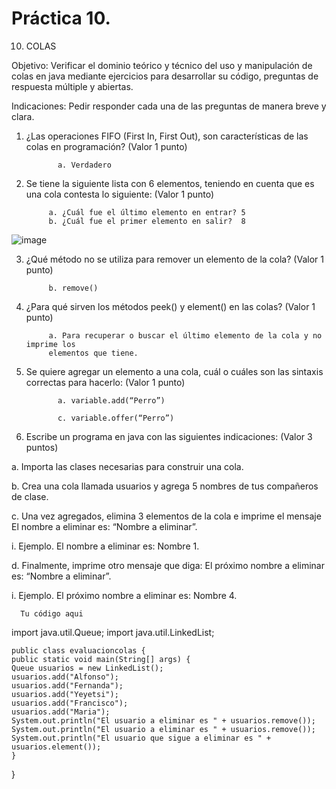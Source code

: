 # Práctica 10.

10. COLAS

Objetivo: Verificar el dominio teórico y técnico del uso y manipulación de colas en java
mediante ejercicios para desarrollar su código, preguntas de respuesta múltiple y
abiertas.

Indicaciones: Pedir responder cada una de las preguntas de manera breve y clara.

1. ¿Las operaciones FIFO (First In, First Out), son características de las colas en
programación? (Valor 1 punto)

              a. Verdadero
              

2. Se tiene la siguiente lista con 6 elementos, teniendo en cuenta que es una cola
contesta lo siguiente: (Valor 1 punto)

            a. ¿Cuál fue el último elemento en entrar? 5
            b. ¿Cuál fue el primer elemento en salir?  8
            
![image](https://user-images.githubusercontent.com/91554777/181846519-d3a5f664-1e13-4f1d-be3d-30d232fb5f2e.png)

3. ¿Qué método no se utiliza para remover un elemento de la cola? (Valor 1 punto)

            
            b. remove()
            

4. ¿Para qué sirven los métodos peek() y element() en las colas? (Valor 1 punto)

            a. Para recuperar o buscar el último elemento de la cola y no imprime los
            elementos que tiene.
            

5. Se quiere agregar un elemento a una cola, cuál o cuáles son las sintaxis correctas
para hacerlo: (Valor 1 punto)

              a. variable.add(“Perro”)
              
              c. variable.offer(“Perro”)


6. Escribe un programa en java con las siguientes indicaciones: (Valor 3 puntos)

a. Importa las clases necesarias para construir una cola.

b. Crea una cola llamada usuarios y agrega 5 nombres de tus compañeros de
clase.

c. Una vez agregados, elimina 3 elementos de la cola e imprime el mensaje El
nombre a eliminar es: “Nombre a eliminar”.

i. Ejemplo. El nombre a eliminar es: Nombre 1.

d. Finalmente, imprime otro mensaje que diga: El próximo nombre a eliminar
es: “Nombre a eliminar”.

i. Ejemplo. El próximo nombre a eliminar es: Nombre 4.

      Tu código aqui

import java.util.Queue;
import java.util.LinkedList;

    public class evaluacioncolas {
    public static void main(String[] args) {
    Queue usuarios = new LinkedList();
    usuarios.add("Alfonso");
    usuarios.add("Fernanda");
    usuarios.add("Yeyetsi");
    usuarios.add("Francisco");
    usuarios.add("Maria");
    System.out.println("El usuario a eliminar es " + usuarios.remove());
    System.out.println("El usuario a eliminar es " + usuarios.remove());
    System.out.println("El usuario que sigue a eliminar es " + usuarios.element());
    }
  }
